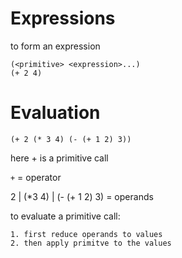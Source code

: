 # Expressions

to form an expression

    (<primitive> <expression>...)
    (+ 2 4)


# Evaluation

`(+ 2 (* 3 4) (- (+ 1 2) 3))`

here + is a primitive call

`+` = operator

2 | (*3 4) | (- (+ 1 2) 3) = operands

to evaluate a primitive call:

    1. first reduce operands to values
    2. then apply primitve to the values
